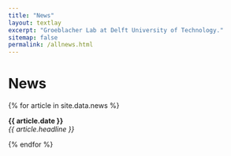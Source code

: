 ```yaml
---
title: "News"
layout: textlay
excerpt: "Groeblacher Lab at Delft University of Technology."
sitemap: false
permalink: /allnews.html
---
```


# News

{% for article in site.data.news %}
<p><b>{{ article.date }}</b><br>
<em>{{ article.headline }}</em></p>
{% endfor %}
